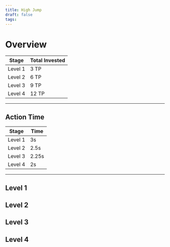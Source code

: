 ```yaml
---
title: High Jump
draft: false
tags:
---
```


# Overview


| Stage   | Total Invested |
| ------- | -------------- |
| Level 1 | 3 TP           |
| Level 2 | 6 TP           |
| Level 3 | 9 TP           |
| Level 4 | 12 TP          |

---
## Action Time 

| Stage   | Time  |
| ------- | ----- |
| Level 1 | 3s    |
| Level 2 | 2.5s  |
| Level 3 | 2.25s |
| Level 4 | 2s    |

---

## Level 1

## Level 2

## Level 3

## Level 4